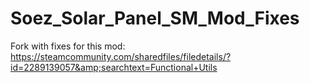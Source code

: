 # Soez_Solar_Panel_SM_Mod_Fixes
Fork with fixes for this mod: https://steamcommunity.com/sharedfiles/filedetails/?id=2289139057&amp;searchtext=Functional+Utils
